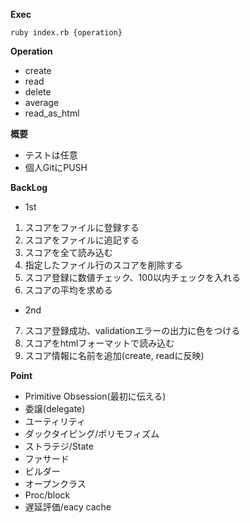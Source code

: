 **Exec**
```
ruby index.rb {operation}
```

**Operation**
- create 
- read
- delete
- average
- read_as_html

**概要**
- テストは任意
- 個人GitにPUSH

**BackLog**
- 1st
1. スコアをファイルに登録する
2. スコアをファイルに追記する
3. スコアを全て読み込む
4. 指定したファイル行のスコアを削除する
5. スコア登録に数値チェック、100以内チェックを入れる
6. スコアの平均を求める
- 2nd
7. スコア登録成功、validationエラーの出力に色をつける
8. スコアをhtmlフォーマットで読み込む
9. スコア情報に名前を追加(create, readに反映)

**Point**
- Primitive Obsession(最初に伝える)
- 委譲(delegate)
- ユーティリティ
- ダックタイピング/ポリモフィズム
- ストラテジ/State
- ファサード
- ビルダー
- オープンクラス
- Proc/block
- 遅延評価/eacy cache